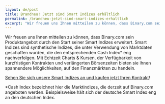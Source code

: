 ```yaml
---
layout: de/post
title: Brandneu! Jetzt sind Smart Indizes erhältlich
permalink: /brandneu-jetzt-sind-smart-indizes-erhaltlich
excerpt: "Wir freuen uns Ihnen mitteilen zu können, dass Binary.com sein Produktangebot durch den Start seiner Smart Indizes erweitert. Smart Indizes sind synthetische Indizes, die unter Verwendung von Marktdaten geschaffen..."  
---
```


Wir freuen uns Ihnen mitteilen zu können, dass Binary.com sein Produktangebot durch den Start seiner Smart Indizes erweitert. Smart Indizes sind synthetische Indizes, die unter Verwendung von Marktdaten geschaffen wurden, die den entsprechenden Cash Index* eng nachverfolgen. Mit Echtzeit Charts & Kursen, der Verfügbarkeit von kurzfristigen Kontrakten und verlängerten Börsenzeiten bieten sie Ihnen spannendere Möglichkeiten, auf den Finanzmärkten zu handeln.

[Sehen Sie sich unsere Smart Indizes an und kaufen jetzt Ihren Kontrakt](https://www.binary.com/c/trade.cgi?market=indices&time=900s&form_name=risefall&expiry_type=duration&amount_type=payout&H=S0P&currency=USD&underlying_symbol=SYNFTSE&amount=100&date_start=now&type=CALL&l=EN&utm_source=blog&utm_medium=social&utm_campaign=whatsnew)!

*Cash Index bezeichnet hier die Marktindizes, die derzeit auf Binary.com angeboten werden. Beispielsweise hält sich der deutsche Smart Index eng an den deutschen Index.
